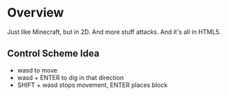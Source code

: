 # Overview #

Just like Minecraft, but in 2D. And more stuff attacks. And it's all in HTML5.

## Control Scheme Idea ##

  * wasd to move
  * wasd + ENTER to dig in that direction
  * SHIFT + wasd stops movement, ENTER places block
